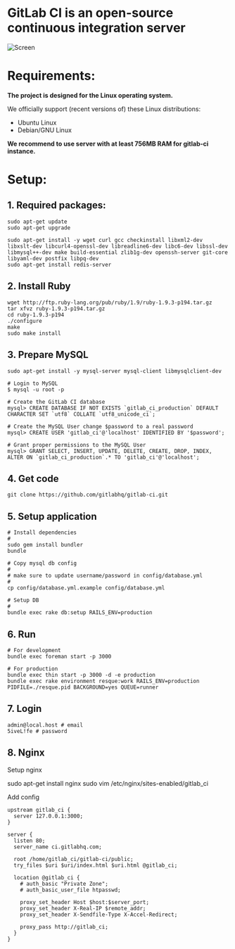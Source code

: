 # GitLab CI is an open-source continuous integration server

![Screen](https://github.com/downloads/gitlabhq/gitlab-ci/gitlab_ci_preview.png)


# Requirements: 

**The project is designed for the Linux operating system.**

We officially support (recent versions of) these Linux distributions:

- Ubuntu Linux
- Debian/GNU Linux

__We recommend to use server with at least 756MB RAM for gitlab-ci instance.__


# Setup: 

## 1. Required packages:

    sudo apt-get update
    sudo apt-get upgrade

    sudo apt-get install -y wget curl gcc checkinstall libxml2-dev libxslt-dev libcurl4-openssl-dev libreadline6-dev libc6-dev libssl-dev libmysql++-dev make build-essential zlib1g-dev openssh-server git-core libyaml-dev postfix libpq-dev
    sudo apt-get install redis-server 

## 2. Install Ruby

    wget http://ftp.ruby-lang.org/pub/ruby/1.9/ruby-1.9.3-p194.tar.gz
    tar xfvz ruby-1.9.3-p194.tar.gz
    cd ruby-1.9.3-p194
    ./configure
    make
    sudo make install


## 3. Prepare MySQL

    sudo apt-get install -y mysql-server mysql-client libmysqlclient-dev

    # Login to MySQL
    $ mysql -u root -p

    # Create the GitLab CI database
    mysql> CREATE DATABASE IF NOT EXISTS `gitlab_ci_production` DEFAULT CHARACTER SET `utf8` COLLATE `utf8_unicode_ci`;

    # Create the MySQL User change $password to a real password
    mysql> CREATE USER 'gitlab_ci'@'localhost' IDENTIFIED BY '$password';

    # Grant proper permissions to the MySQL User
    mysql> GRANT SELECT, INSERT, UPDATE, DELETE, CREATE, DROP, INDEX, ALTER ON `gitlab_ci_production`.* TO 'gitlab_ci'@'localhost';

## 4. Get code 

    git clone https://github.com/gitlabhq/gitlab-ci.git


## 5. Setup application


    # Install dependencies
    #
    sudo gem install bundler
    bundle

    # Copy mysql db config
    #
    # make sure to update username/password in config/database.yml
    #
    cp config/database.yml.example config/database.yml

    # Setup DB
    #
    bundle exec rake db:setup RAILS_ENV=production


## 6. Run

    # For development 
    bundle exec foreman start -p 3000

    # For production
    bundle exec thin start -p 3000 -d -e production
    bundle exec rake environment resque:work RAILS_ENV=production PIDFILE=./resque.pid BACKGROUND=yes QUEUE=runner 


## 7. Login

    admin@local.host # email
    5iveL!fe # password

## 8. Nginx


Setup nginx

   sudo apt-get install nginx
   sudo vim /etc/nginx/sites-enabled/gitlab_ci


Add config

    upstream gitlab_ci {
      server 127.0.0.1:3000;
    }

    server {
      listen 80;
      server_name ci.gitlabhq.com;

      root /home/gitlab_ci/gitlab-ci/public;
      try_files $uri $uri/index.html $uri.html @gitlab_ci;

      location @gitlab_ci {
        # auth_basic "Private Zone";
        # auth_basic_user_file htpasswd;

        proxy_set_header Host $host:$server_port;
        proxy_set_header X-Real-IP $remote_addr;
        proxy_set_header X-Sendfile-Type X-Accel-Redirect;

        proxy_pass http://gitlab_ci;
      }
    }

